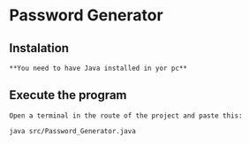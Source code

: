 # Password Generator

## Instalation

    **You need to have Java installed in yor pc**

## Execute the program

    Open a terminal in the route of the project and paste this: 
    
    java src/Password_Generator.java